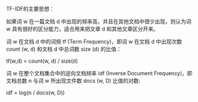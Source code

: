 TF-IDF的主要思想： 

如果词 w 在一篇文档 d 中出现的频率高，并且在其他文档中很少出现，则认为词 w 具有很好的区分能力，适合用来把文章 d 和其他文章区分开来。

词 w 在文档 d 中的词频 tf (Term Frequency)，即词 w 在文档 d 中出现次数 count (w, d) 和文档 d 中总词数 size (d) 的比值：

tf(w,d) = count(w, d) / size(d) 

词 w 在整个文档集合中的逆向文档频率 idf (Inverse Document Frequency)，即文档总数 n 与词 w 所出现文件数 docs (w, D) 比值的对数:

idf = log(n / docs(w, D)) 
